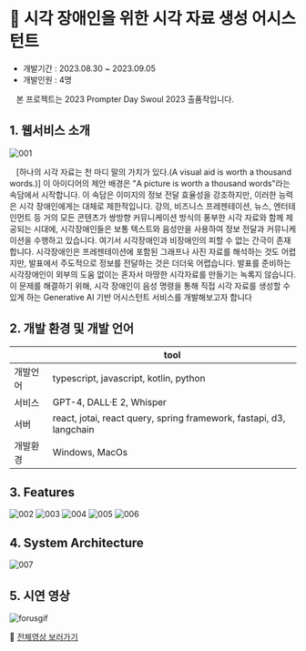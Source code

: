 # 🎇 시각 장애인을 위한 시각 자료 생성 어시스턴트

* 개발기간 : 2023.08.30 ~ 2023.09.05
* 개발인원 : 4명

&nbsp;&nbsp;&nbsp;본 프로젝트는 2023 Prompter Day Swoul 2023 출품작입니다.

## 1. 웹서비스 소개

![001](https://github.com/bchoi2021/ForusApplication/assets/82089499/00be64e1-7df3-4be4-9e56-33e3ac6653da)

&nbsp;&nbsp;&nbsp;[하나의 시각 자료는 천 마디 말의 가치가 있다.(A visual aid is worth a thousand words.)]
이 아이디어의 제안 배경은 "A picture is worth a thousand words"라는 속담에서 시작합니다. 이
속담은 이미지의 정보 전달 효율성을 강조하지만, 이러한 능력은 시각 장애인에게는 대체로
제한적입니다. 강의, 비즈니스 프레젠테이션, 뉴스, 엔터테인먼트 등 거의 모든 콘텐츠가 쌍방향
커뮤니케이션 방식의 풍부한 시각 자료와 함께 제공되는 시대에, 시각장애인들은 보통 텍스트와
음성만을 사용하여 정보 전달과 커뮤니케이션을 수행하고 있습니다.
여기서 시각장애인과 비장애인의 피할 수 없는 간극이 존재합니다. 시각장애인은
프레젠테이션에 포함된 그래프나 사진 자료를 해석하는 것도 어렵지만, 발표에서 주도적으로
정보를 전달하는 것은 더더욱 어렵습니다. 발표를 준비하는 시각장애인이 외부의 도움 없이는
혼자서 마땅한 시각자료를 만들기는 녹록지 않습니다.
이 문제를 해결하기 위해, 시각 장애인이 음성 명령을 통해 직접 시각 자료를 생성할 수 있게
하는 Generative AI 기반 어시스턴트 서비스를 개발해보고자 합니다

## 2. 개발 환경 및 개발 언어
|| tool |
| ------ | ------ |
| 개발언어 | typescript, javascript, kotlin, python|
| 서비스 | GPT-4, DALL·E 2, Whisper |
| 서버 | react, jotai, react query, spring framework, fastapi, d3, langchain |
| 개발환경 | Windows, MacOs |

## 3. Features

![002](https://github.com/bchoi2021/ForusApplication/assets/82089499/fd3d1711-b346-42dd-a8bd-d06a7aa1fbbf)
![003](https://github.com/bchoi2021/ForusApplication/assets/82089499/f5990728-21df-4feb-910e-1143299e1ab0)
![004](https://github.com/bchoi2021/ForusApplication/assets/82089499/66cd928f-9aee-4073-8ec9-84af08f9f88a)
![005](https://github.com/bchoi2021/ForusApplication/assets/82089499/51eb2975-e715-47f6-9024-c66451bca924)
![006](https://github.com/bchoi2021/ForusApplication/assets/82089499/ea2e88fa-f924-4713-8202-969c8060e0cd)

## 4. System Architecture

![007](https://github.com/bchoi2021/ForusApplication/assets/82089499/8b5bd1b6-faff-4568-9027-da325175342c)


## 5. 시연 영상

![forusgif](https://github.com/bchoi2021/ForusApplication/assets/82089499/1076f97b-068e-44da-b8c0-8b85db214c95)

📌 [전체영상 보러가기](https://youtu.be/vh8tyCnbS8s)
